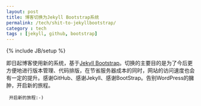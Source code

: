 ```yaml
---
layout: post
title: 博客切换为Jekyll Bootstrap系统
permalink: /tech/shit-to-jekyllbootstrap/
category : tech
tags : [jekyll, github, bootstrap]
---
```

{% include JB/setup %}

即日起博客使用新的系统，基于[Jekyll Bootstrap](http://jekyllbootstrap.com/)。切换的主要目的是为了今后更方便地进行版本管理、代码排版，在节省服务器成本的同时，网站的访问速度也会有一定的提升。感谢GitHub、感谢Jekyll、感谢BootStrap。告别WordPress的臃肿，开启新的旅程。

     开启新的旅程:-)







